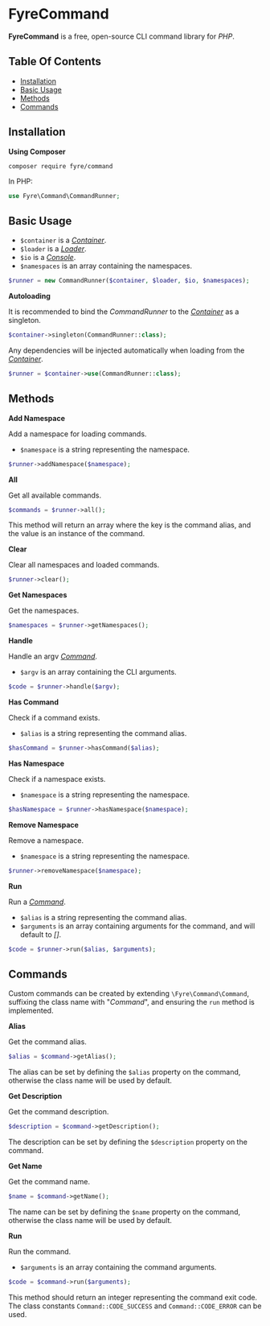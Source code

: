 # FyreCommand

**FyreCommand** is a free, open-source CLI command library for *PHP*.


## Table Of Contents
- [Installation](#installation)
- [Basic Usage](#basic-usage)
- [Methods](#methods)
- [Commands](#commands)



## Installation

**Using Composer**

```
composer require fyre/command
```

In PHP:

```php
use Fyre\Command\CommandRunner;
```


## Basic Usage

- `$container` is a  [*Container*](https://github.com/elusivecodes/FyreContainer).
- `$loader` is a [*Loader*](https://github.com/elusivecodes/FyreLoader).
- `$io` is a [*Console*](https://github.com/elusivecodes/FyreConsole).
- `$namespaces` is an array containing the namespaces.

```php
$runner = new CommandRunner($container, $loader, $io, $namespaces);
```

**Autoloading**

It is recommended to bind the *CommandRunner* to the [*Container*](https://github.com/elusivecodes/FyreContainer) as a singleton.

```php
$container->singleton(CommandRunner::class);
```

Any dependencies will be injected automatically when loading from the [*Container*](https://github.com/elusivecodes/FyreContainer).

```php
$runner = $container->use(CommandRunner::class);
```


## Methods

**Add Namespace**

Add a namespace for loading commands.

- `$namespace` is a string representing the namespace.

```php
$runner->addNamespace($namespace);
```

**All**

Get all available commands.

```php
$commands = $runner->all();
```

This method will return an array where the key is the command alias, and the value is an instance of the command.

**Clear**

Clear all namespaces and loaded commands.

```php
$runner->clear();
```

**Get Namespaces**

Get the namespaces.

```php
$namespaces = $runner->getNamespaces();
```

**Handle**

Handle an argv [*Command*](#commands).

- `$argv` is an array containing the CLI arguments.

```php
$code = $runner->handle($argv);
```

**Has Command**

Check if a command exists.

- `$alias` is a string representing the command alias.

```php
$hasCommand = $runner->hasCommand($alias);
```

**Has Namespace**

Check if a namespace exists.

- `$namespace` is a string representing the namespace.

```php
$hasNamespace = $runner->hasNamespace($namespace);
```

**Remove Namespace**

Remove a namespace.

- `$namespace` is a string representing the namespace.

```php
$runner->removeNamespace($namespace);
```

**Run**

Run a [*Command*](#commands).

- `$alias` is a string representing the command alias.
- `$arguments` is an array containing arguments for the command, and will default to *[]*.

```php
$code = $runner->run($alias, $arguments);
```


## Commands

Custom commands can be created by extending `\Fyre\Command\Command`, suffixing the class name with "*Command*", and ensuring the `run` method is implemented.

**Alias**

Get the command alias.

```php
$alias = $command->getAlias();
```

The alias can be set by defining the `$alias` property on the command, otherwise the class name will be used by default.

**Get Description**

Get the command description.

```php
$description = $command->getDescription();
```

The description can be set by defining the `$description` property on the command.

**Get Name**

Get the command name.

```php
$name = $command->getName();
```

The name can be set by defining the `$name` property on the command, otherwise the class name will be used by default.

**Run**

Run the command.

- `$arguments` is an array containing the command arguments.

```php
$code = $command->run($arguments);
```

This method should return an integer representing the command exit code. The class constants `Command::CODE_SUCCESS` and `Command::CODE_ERROR` can be used.